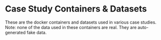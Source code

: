 # Case Study Containers & Datasets
These are the docker containers and datasets used in various case studies. Note: none of the data used in these containers are real. They are auto-generated fake data.
